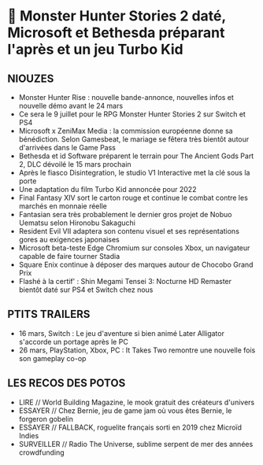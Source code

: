 # 🥐 Monster Hunter Stories 2 daté, Microsoft et Bethesda préparant l'après et un jeu Turbo Kid

## NIOUZES

- Monster Hunter Rise : nouvelle bande-annonce, nouvelles infos et nouvelle démo avant le 24 mars
- Ce sera le 9 juillet pour le RPG Monster Hunter Stories 2 sur Switch et PS4
- Microsoft x ZeniMax Media : la commission européenne donne sa bénédiction. Selon Gamesbeat, le mariage se fêtera très bientôt autour d'arrivées dans le Game Pass
- Bethesda et id Software préparent le terrain pour The Ancient Gods Part 2, DLC dévoilé le 15 mars prochain
- Après le fiasco Disintegration, le studio V1 Interactive met la clé sous la porte
- Une adaptation du film Turbo Kid annoncée pour 2022
- Final Fantasy XIV sort le carton rouge et continue le combat contre les marchés en monnaie réelle
- Fantasian sera très probablement le dernier gros projet de Nobuo Uematsu selon Hironobu Sakaguchi
- Resident Evil VII adaptera son contenu visuel et ses représentations gores au exigences japonaises
- Microsoft beta-teste Edge Chromium sur consoles Xbox, un navigateur capable de faire tourner Stadia
- Square Enix continue à déposer des marques autour de Chocobo Grand Prix
- Flashé à la certif' : Shin Megami Tensei 3: Nocturne HD Remaster bientôt daté sur PS4 et Switch chez nous

## PTITS TRAILERS

- 16 mars, Switch : Le jeu d'aventure si bien animé Later Alligator s'accorde un portage après le PC
- 26 mars, PlayStation, Xbox, PC : It Takes Two remontre une nouvelle fois son gameplay co-op

## LES RECOS DES POTOS

- LIRE // World Building Magazine, le mook gratuit des créateurs d'univers
- ESSAYER // Chez Bernie, jeu de game jam où vous êtes Bernie, le forgeron gobelin
- ESSAYER // FALLBACK, roguelite français sorti en 2019 chez Microïd Indies
- SURVEILLER // Radio The Universe, sublime serpent de mer des années crowdfunding
